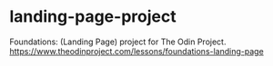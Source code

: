 # landing-page-project
Foundations: (Landing Page) project for The Odin Project. https://www.theodinproject.com/lessons/foundations-landing-page
